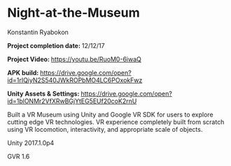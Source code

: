 # Night-at-the-Museum

Konstantin Ryabokon

<b>Project completion date: </b>12/12/17

<b>Project Video: </b>https://youtu.be/RuoM0-6iwaQ

<b>APK build: </b>https://drive.google.com/open?id=1rIQiyN2S540JWkROPbMO4LC6POxokFwz

<b>Unity Assets & Settings: </b>https://drive.google.com/open?id=1blONMr2VfXRwBGjYtEG5EUf20coK2rnU

Built a VR Museum using Unity and Google VR SDK for users to explore cutting edge VR technologies. VR experience completely built from scratch using VR locomotion, interactivity, and appropriate scale of objects. 



Unity 2017.1.0p4

GVR 1.6
